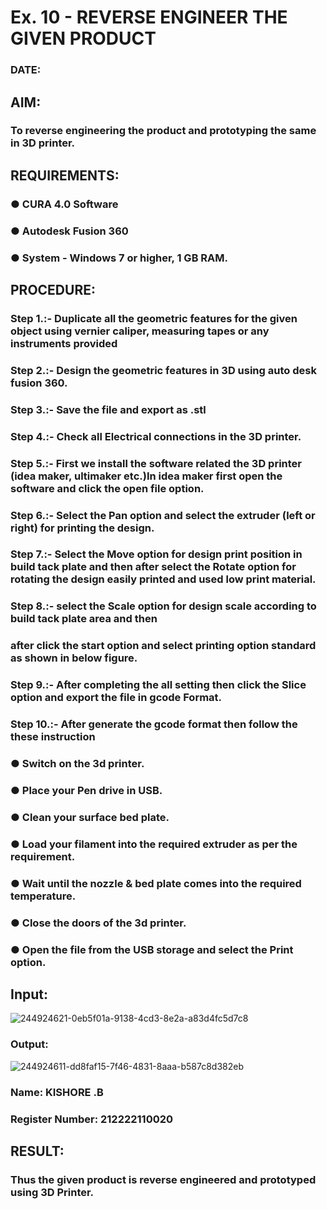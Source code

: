# Ex. 10 - REVERSE ENGINEER THE GIVEN PRODUCT

### DATE: 

## AIM: 
### To reverse engineering the product and prototyping the same in 3D printer.

## REQUIREMENTS:
### ●	CURA 4.0 Software
### ●	 Autodesk Fusion 360
### ●	 System - Windows 7 or higher, 1 GB RAM.

## PROCEDURE:
### Step 1.:- Duplicate all the geometric features for the given object using vernier caliper, measuring tapes or any instruments provided
### Step 2.:- Design the geometric features in 3D using auto desk fusion 360.
### Step 3.:- Save the file and export as .stl
### Step 4.:- Check all Electrical connections in the 3D printer.
### Step 5.:- First we install the software related the 3D printer (idea maker, ultimaker etc.)In idea maker first open the software and click the open file option.
### Step 6.:- Select the Pan option and select the extruder (left or right) for printing the design.
### Step 7.:- Select the Move option for design print position in build tack plate and then after select the Rotate option for rotating the design easily printed and used low print material.
### Step 8.:- select the Scale option for design scale according to build tack plate area and then
### after click the start option and select printing option standard as shown in below figure.
### Step 9.:- After completing the all setting then click the Slice option and export the file in gcode Format.
### Step 10.:- After generate the gcode format then follow the these instruction 
  ###   ●	Switch on the 3d printer.
  ###   ●	Place your Pen drive in USB.
  ###   ●	Clean your surface bed plate.
  ###   ●	Load your filament into the required extruder as per the requirement.
  ###   ●	Wait until the nozzle & bed plate comes into the required temperature.
  ###   ●	Close the doors of the 3d printer.
  ###   ●	Open the file from the USB storage and select the Print option.

## Input:
![244924621-0eb5f01a-9138-4cd3-8e2a-a83d4fc5d7c8](https://github.com/KSIHORE/Ex.-10---REVERSE-ENGINEER-THE-GIVEN-PRODUCT/assets/151484879/3fccd327-4fac-4da0-872d-19774dab0be1)
### Output:
![244924611-dd8faf15-7f46-4831-8aaa-b587c8d382eb](https://github.com/KSIHORE/Ex.-10---REVERSE-ENGINEER-THE-GIVEN-PRODUCT/assets/151484879/a1cafc8f-3988-4291-897e-618133ee0e4b)
### Name: KISHORE .B
### Register Number: 212222110020

## RESULT:
###   Thus the given product is reverse engineered and prototyped using 3D Printer.
